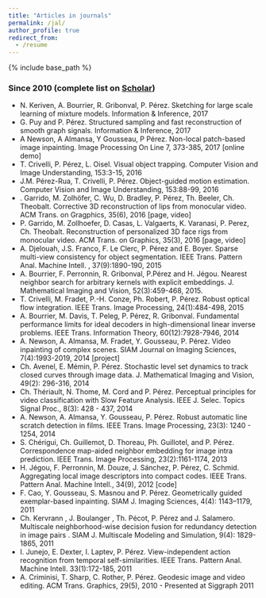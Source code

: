 ```yaml
---
title: "Articles in journals"
permalink: /jal/
author_profile: true
redirect_from:
  - /resume
---
```


{% include base_path %}

### Since 2010 (complete list on [Scholar](https://scholar.google.fr/citations?user=8Cph5uQAAAAJ&hl=en))

* N. Keriven, A. Bourrier, R. Gribonval, P. Pérez. Sketching for large scale learning of mixture models. Information & Inference, 2017
* G. Puy and P. Pérez. Structured sampling and fast reconstruction of smooth graph signals. Information & Inference, 2017
* A Newson, A Almansa, Y Gousseau, P Pérez. Non-local patch-based image inpainting. Image Processing On Line 7, 373-385, 2017 [online demo]
* T. Crivelli, P. Pérez, L. Oisel. Visual object trapping. Computer Vision and Image Understanding, 153:3-15, 2016
* J.M. Pérez-Rua, T. Crivelli, P. Pérez. Object-guided motion estimation. Computer Vision and Image Understanding, 153:88-99, 2016
* . Garrido, M. Zolhöfer, C. Wu, D. Bradley, P. Pérez, Th. Beeler, Ch. Theobalt. Corrective 3D reconstruction of lips from monocular video. ACM Trans. on Gragphics, 35(6), 2016 [page, video]
* P. Garrido, M. Zollhoefer, D. Casas, L. Valgaerts, K. Varanasi, P. Perez, Ch. Theobalt. Reconstruction of personalized 3D face rigs from monocular video. ACM Trans. on Graphics, 35(3), 2016 [page, video]
* A. Djelouah, J.S. Franco, F. Le Clerc, P. Pérez and E. Boyer. Sparse multi-view consistency for object segmentation. IEEE Trans. Pattern Anal. Machine Intell. , 37(9):1890-190, 2015
* A. Bourrier, F. Perronnin, R. Gribonval, P.Pérez and H. Jégou. Nearest neighbor search for arbitrary kernels with explicit embeddings. J. Mathematical Imaging and Vision, 52(3):459-468, 2015.
* T. Crivelli, M. Fradet, P.-H. Conze, Ph. Robert, P. Pérez. Robust optical flow integration. IEEE Trans. Image Processing, 24(1):484-498, 2015
* A. Bourrier, M. Davis, T. Peleg, P. Pérez, R. Gribonval. Fundamental performance limits for ideal decoders in high-dimensional linear inverse problems. IEEE Trans. Information Theory, 60(12):7928-7946, 2014
* A. Newson, A. Almansa, M. Fradet, Y. Gousseau, P. Pérez. Video inpainting of complex scenes. SIAM Journal on Imaging Sciences, 7(4):1993-2019, 2014 [project]
* Ch. Avenel, E. Mémin, P. Pérez. Stochastic level set dynamics to track closed curves through image data. J. Mathematical Imaging and Vision, 49(2): 296-316, 2014
* Ch. Thériault, N. Thome, M. Cord and P. Pérez. Perceptual principles for video classification with Slow Feature Analysis. IEEE J. Selec. Topics Signal Proc., 8(3): 428 - 437, 2014
* A. Newson, A. Almansa, Y. Gousseau, P. Pérez. Robust automatic line scratch detection in films. IEEE Trans. Image Processing, 23(3): 1240 - 1254, 2014
* S. Chérigui, Ch. Guillemot, D. Thoreau, Ph. Guillotel, and P. Pérez. Correspondence map-aided neighbor embedding for image intra prediction. IEEE Trans. Image Processing, 23(2):1161-1174, 2013
* H. Jégou, F. Perronnin, M. Douze, J. Sánchez, P. Pérez, C. Schmid. Aggregating local image descriptors into compact codes. IEEE Trans. Pattern Anal. Machine Intell., 34(9), 2012 [code]
* F. Cao, Y. Gousseau, S. Masnou and P. Pérez. Geometrically guided exemplar-based inpainting. SIAM J. Imaging Sciences, 4(4): 1143–1179, 2011
* Ch. Kervrann , J. Boulanger , Th. Pécot, P. Pérez and J. Salamero. Multiscale neighborhood-wise decision fusion for redundancy detection in image pairs . SIAM J. Multiscale Modeling and Simulation, 9(4): 1829-1865, 2011
* I. Junejo, E. Dexter, I. Laptev, P. Pérez. View-independent action recognition from temporal self-similarities. IEEE Trans. Pattern Anal. Machine Intell. 33(1):172-185, 2011
* A. Criminisi, T. Sharp, C. Rother, P. Pérez. Geodesic image and video editing. ACM Trans. Graphics, 29(5), 2010 - Presented at Siggraph 2011

